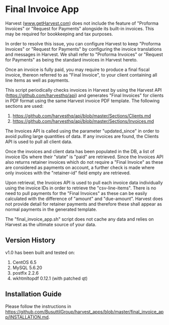 # Final Invoice App

Harvest (www.getHarvest.com) does not include the feature of "Proforma Invoices" or "Request for Payments" alongside its built-in invoices. This may be required for bookkeeping and tax purposes.

In order to resolve this issue, you can configure Harvest to keep "Proforma Invoices" or "Request for Payments" by configuring the invoice translations and messages in Harvest. We shall refer to "Proforma Invoices" or "Request for Payments" as being the standard invoices in Harvest hereto.

Once an invoice is fully paid, you may require to produce a final fiscal invoice, thereon referred to as "Final Invoice", to your client containing all line items as well as payments.

This script periodically checks invoices in Harvest by using the Harvest API (https://github.com/harvesthq/api) and generates "Final Invoices" for clients in PDF format using the same Harvest invoice PDF template. The following sections are used:

1. https://github.com/harvesthq/api/blob/master/Sections/Clients.md
2. https://github.com/harvesthq/api/blob/master/Sections/Invoices.md

The Invoices API is called using the parameter "updated_since" in order to avoid pulling large quantities of data. If any invoices are found, the Clients API is used to pull all client data.

Once the invoices and client data has been populated in the DB, a list of invoice IDs where their "state" is "paid" are retrieved. Since the Invoices API also returns retainer invoices which do not require a "Final Invoice" as these are considered as payments on account, a further check is made where only invoices with the "retainer-id" field empty are retrieved.

Upon retrieval, the Invoices API is used to pull each invoice data individually using the invoice IDs in order to retrieve the "csv-line-items". There is no need to pull payments for the "Final Invoices" as these can be easily calculated with the difference of "amount" and "due-amount". Harvest does not provide detail for retainer payments and therefore these shall appear as normal payments in the generated template.

The "final_invoice_app.sh" script does not cache any data and relies on Harvest as the ultimate source of your data.

## Version History

v1.0 has been built and tested on:

1. CentOS 6.5
2. MySQL 5.6.20
3. postfix 2.2.6
4. wkhtmltopdf 0.12.1 (with patched qt)

## Installation Guide

Please follow the instructions in https://github.com/BusuttilGroup/harvest_apps/blob/master/final_invoice_app/INSTALLATION.md.